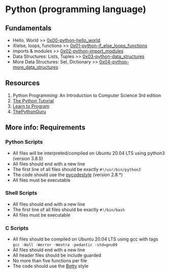 # Python (programming language)

## Fundamentals
* Hello, World >> [0x00-python-hello_world](./0x00-python-hello_world)
* if/else, loops, functions >> [0x01-python-if_else_loops_functions](./0x01-python-if_else_loops_functions)
* imports & modules >> [0x02-python-import_modules](./0x02-python-import_modules)
* Data Structures: Lists, Tuples >> [0x03-python-data_structures](./0x03-python-data_structures)
* More Data Structures: Set, Dictionary >> [0x04-python-more_data_structures](./0x04-python-more_data_structures)

## Resources
1. Python Programming: An Introduction to Computer Science 3rd edition
2. [The Python Tutorial](https://docs.python.org/3.4/tutorial/index.html)
3. [Learn to Program](https://www.youtube.com/playlist?list=PLGLfVvz_LVvTn3cK5e6LjhgGiSeVlIRwt)
4. [ThePythonGuru](./https://thepythonguru.com/)

## More info: Requirements

### Python Scripts
* All files will be interpreted/compiled on Ubuntu 20.04 LTS using python3 (version 3.8.5)
* All files should end with a new line
* The first line of all files should be exactly `#!/usr/bin/python3`
* The code should use the [pycodestyle](./https://github.com/PyCQA/pycodestyle/issues/466) (version 2.8.*)
* All files must be executable

### Shell Scripts
* All files should end with a new line
* The first line of all files should be exactly `#!/bin/bash`
* All files must be executable

### C Scripts
* All files should be compiled on Ubuntu 20.04 LTS using gcc with tags
`gcc -Wall -Werror -Wextra -pedantic -std=gnu89`
* All files should end with a new line
* All header files should be include guarded
* No more than five functions per file
* The code should use the [Betty](https://github.com/holbertonschool/Betty) style

